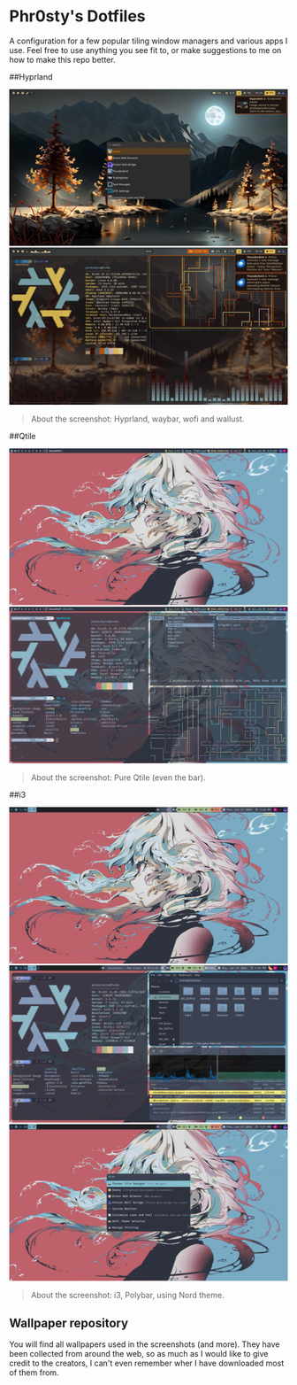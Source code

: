 # Phr0sty's Dotfiles

A configuration for a few popular tiling window managers and various apps I use. Feel free to use anything you see fit to, or make suggestions to me on how to make this repo better.

##Hyprland

![image](https://github.com/Phr0stByte/nixOS_config/blob/main/Screenshots/2025-01-06-164356_hyprshot.png)
![image](https://github.com/Phr0stByte/nixOS_config/blob/main/Screenshots/2025-01-06-164012_hyprshot.png)

> About the screenshot: Hyprland, waybar, wofi and wallust.

##Qtile

![image](https://raw.githubusercontent.com/Phr0stByte/nixOS_config/refs/heads/main/Screenshots/back-on-qtile-with-a-new-to-me-distro-v0-l1eezmdnhp9d1.webp)
![image](https://raw.githubusercontent.com/Phr0stByte/nixOS_config/refs/heads/main/Screenshots/back-on-qtile-with-a-new-to-me-distro-v0-b623evdnhp9d1.webp)

> About the screenshot: Pure Qtile (even the bar).

##i3

![image](https://raw.githubusercontent.com/Phr0stByte/nixOS_config/refs/heads/main/Screenshots/i3wm-nordish-v0-jyw33o3b9c9d1.webp)
![image](https://raw.githubusercontent.com/Phr0stByte/nixOS_config/refs/heads/main/Screenshots/i3wm-nordish-v0-5yl9wr3b9c9d1.webp)
![image](https://raw.githubusercontent.com/Phr0stByte/nixOS_config/refs/heads/main/Screenshots/i3wm-nordish-v0-o8jf9w3b9c9d1.webp)

> About the screenshot: i3, Polybar, using Nord theme.

## Wallpaper repository

You will find all wallpapers used in the screenshots (and more). They have been collected from around the web, so as much as I would like to give credit to the creators,
I can't even remember wher I have downloaded most of them from.
